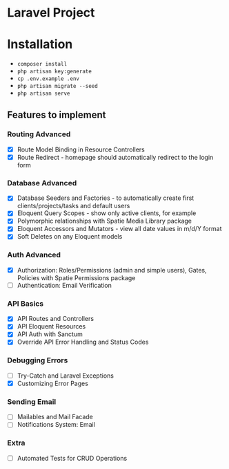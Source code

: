 # Laravel Project

# Installation

- `composer install`
- `php artisan key:generate`
- `cp .env.example .env`
- `php artisan migrate --seed`
- `php artisan serve`

## Features to implement

### Routing Advanced

- [X] Route Model Binding in Resource Controllers
- [X] Route Redirect - homepage should automatically redirect to the login form

### Database Advanced

- [X] Database Seeders and Factories - to automatically create first clients/projects/tasks and default users
- [X] Eloquent Query Scopes - show only active clients, for example
- [X] Polymorphic relationships with Spatie Media Library package
- [X] Eloquent Accessors and Mutators - view all date values in m/d/Y format
- [X] Soft Deletes on any Eloquent models

### Auth Advanced

- [X] Authorization: Roles/Permissions (admin and simple users), Gates, Policies with Spatie Permissions package
- [ ] Authentication: Email Verification

### API Basics

- [X] API Routes and Controllers
- [X] API Eloquent Resources
- [X] API Auth with Sanctum
- [X] Override API Error Handling and Status Codes

### Debugging Errors

- [ ] Try-Catch and Laravel Exceptions
- [X] Customizing Error Pages

### Sending Email

- [ ] Mailables and Mail Facade
- [ ] Notifications System: Email

### Extra

- [ ] Automated Tests for CRUD Operations